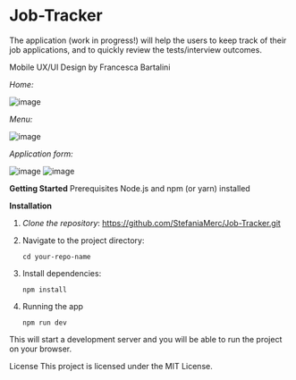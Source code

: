 # Job-Tracker
The application (work in progress!) will help the users to keep track of their job applications, and to quickly review the tests/interview outcomes.

Mobile UX/UI Design by Francesca Bartalini

*Home:*

![image](https://github.com/user-attachments/assets/612f97aa-25fa-4448-8a87-2cdac94dbc78)

*Menu:*

![image](https://github.com/user-attachments/assets/de263e35-8b69-4e5d-b2c3-adf58e5b48df)

*Application form:*

![image](https://github.com/user-attachments/assets/ad5956e9-0f99-4eeb-bce7-b9042e57a1f5)
![image](https://github.com/user-attachments/assets/3fc5bb52-ad4d-4adf-b8ab-6ecdc5382aa1)

**Getting Started**
Prerequisites
Node.js and npm (or yarn) installed

**Installation**

1. *Clone the repository*: https://github.com/StefaniaMerc/Job-Tracker.git

2. Navigate to the project directory:
   
   ```cd your-repo-name```

3. Install dependencies:
   
   ```npm install```
   
4. Running the app
   
   ```npm run dev```

This will start a development server and you will be able to run the project on your browser.

License
This project is licensed under the MIT License.
